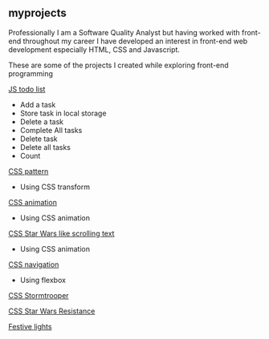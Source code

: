 ## myprojects

Professionally I am a Software Quality Analyst but having worked with front-end throughout my career I have developed an interest in front-end web development especially HTML, CSS and Javascript.

These are some of the projects I created while exploring front-end programming

[JS todo list](https://lshah.github.io/todolist/)

 - Add a task
 - Store task in local storage
 - Delete a task
 - Complete All tasks
 - Delete task
 - Delete all tasks
 - Count

[CSS pattern](https://lshah.github.io/pattern/)
 - Using CSS transform
 
[CSS animation](https://lshah.github.io/cssproject/)
- Using CSS animation

[CSS Star Wars like scrolling text](https://lshah.github.io/scrolling/)
- Using CSS animation

[CSS navigation](https://lshah.github.io/navigationmenu/)
- Using flexbox

[CSS Stormtrooper](https://lshah.github.io/cssstormtrooper/)

[CSS Star Wars Resistance](https://lshah.github.io/cssstarwarsresistance/)

[Festive lights](https://lshah.github.io/festivelights/)
